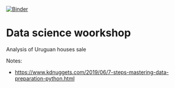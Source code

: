 [![Binder](https://mybinder.org/badge_logo.svg)](https://mybinder.org/v2/gh/creyesp/houses-project/add-binder-configs)

# Data science woorkshop
Analysis of Uruguan houses sale


Notes:
- https://www.kdnuggets.com/2019/06/7-steps-mastering-data-preparation-python.html
